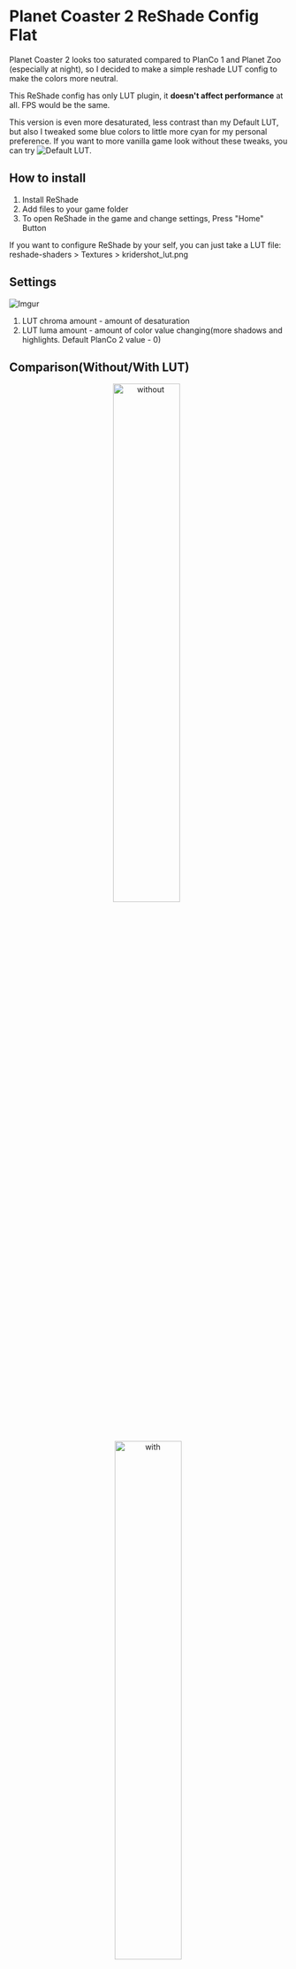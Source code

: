 # Planet Coaster 2 ReShade Config Flat
Planet Coaster 2 looks too saturated compared to PlanCo 1 and Planet Zoo (especially at night), so I decided to make a simple reshade LUT config to make the colors more neutral.

This ReShade config has only LUT plugin, it **doesn't affect performance** at all. FPS would be the same.

This version is even more desaturated, less contrast than my Default LUT, but also I tweaked some blue colors to little more cyan for my personal preference. 
If you want to more vanilla game look without these tweaks, you can try ![Default LUT](https://github.com/Kridershot/planco2_reshade).

## How to install
1. Install ReShade
2. Add files to your game folder
3. To open ReShade in the game and change settings, Press "Home" Button

If you want to configure ReShade by your self, you can just take a LUT file: reshade-shaders > Textures > kridershot_lut.png

## Settings
![Imgur](https://imgur.com/5dd8CHy.png)

1. LUT chroma amount - amount of desaturation
2. LUT luma amount - amount of color value changing(more shadows and highlights. Default PlanCo 2 value - 0)

## Comparison(Without/With LUT)
<p align="center">
  <img alt="without" src="https://imgur.com/goaEmrC.jpg" width="49%">
&nbsp;
  <img alt="with" src="https://imgur.com/zyfzH8X.jpg" width="49%">
</p>
<p align="center">
  <img alt="without" src="https://imgur.com/v1A6GwM.jpg" width="49%">
&nbsp;
  <img alt="with" src="https://imgur.com/7rbjCOU.jpg" width="49%">
</p>
<p align="center">
  <img alt="without" src="https://imgur.com/KYzlZJk.jpg" width="49%">
&nbsp;
  <img alt="with" src="https://imgur.com/THB0J2L.jpg" width="49%">
</p>
<p align="center">
  <img alt="without" src="https://imgur.com/VsoYgDd.jpg" width="49%">
&nbsp;
  <img alt="with" src="https://imgur.com/qqdcQvY.jpg" width="49%">
</p>
<p align="center">
  <img alt="without" src="https://imgur.com/Ce1VFhK.jpg" width="49%">
&nbsp;
  <img alt="with" src="https://imgur.com/fXAobkG.jpg" width="49%">
</p>
<p align="center">
  <img alt="without" src="https://imgur.com/mfcsNba.jpg" width="49%">
&nbsp;
  <img alt="with" src="https://imgur.com/t8OFgWq.jpg" width="49%">
</p>

## Comparison(Without/Default/Flat LUT)
<p align="center">
  <img alt="without" src="https://imgur.com/XnyDMkz.jpg" width="32%">
&nbsp;
  <img alt="default" src="https://imgur.com/DhTMEfJ.jpg" width="32%">
  &nbsp;
  <img alt="flat" src="https://imgur.com/rxXKlkG.jpg" width="32%">
</p>
